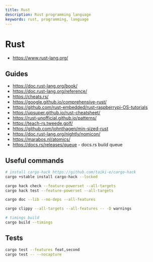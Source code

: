 ```yaml
---
title: Rust
description: Rust programming language
keywords: rust, programming, language
---
```


# Rust

- <https://www.rust-lang.org/>

## Guides

- <https://doc.rust-lang.org/book/>
- <https://doc.rust-lang.org/reference/>
- <https://cheats.rs/>
- <https://google.github.io/comprehensive-rust/>
- <https://github.com/rust-embedded/rust-raspberrypi-OS-tutorials>
- <https://upsuper.github.io/rust-cheatsheet/>
- <https://rust-unofficial.github.io/patterns/>
- <https://teach-rs.tweede.golf/>
- <https://github.com/johnthagen/min-sized-rust>
- <https://doc.rust-lang.org/nightly/nomicon/>
- <https://marabos.nl/atomics/>
- <https://docs.rs/releases/queue> - docs.rs build queue

## Useful commands

```sh
# install cargo-hack https://github.com/taiki-e/cargo-hack
cargo +stable install cargo-hack --locked

cargo hack check --feature-powerset --all-targets
cargo hack test --feature-powerset --all-targets

cargo doc --lib --no-deps --all-features

cargo clippy --all-targets --all-features -- -D warnings

# timings build
cargo build --timings
```

## Tests

```sh
cargo test --features feat,second
cargo test -- --nocapture
```
